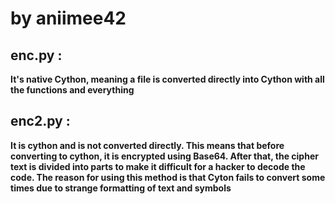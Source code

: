 <h1>by aniimee42</h1>
<h2>enc.py :</h2>
<b>It's native Cython, meaning a file is converted directly into Cython with all the functions and everything</b>

<h2>enc2.py :</h2>
<b>It is cython and is not converted directly. This means that before converting to cython, it is encrypted using Base64. After that, the cipher text is divided into parts to make it difficult for a hacker to decode the code.
The reason for using this method is that Cyton fails to convert some times due to strange formatting of text and symbols</b>
